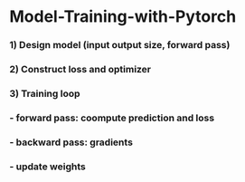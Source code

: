 # Model-Training-with-Pytorch

### 1) Design model (input output size, forward pass)
### 2) Construct loss and optimizer
### 3) Training loop
###     - forward pass: coompute prediction and loss
###     - backward pass: gradients
###     - update weights
